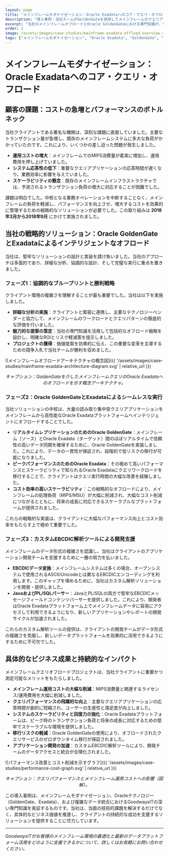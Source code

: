 ```yaml
---
layout: page
title: "メインフレームモダナイゼーション：Oracle Exadataへのコア・クエリ・オフロード"
description: "導入事例：当社チームがGoldenGateを使用してメインフレームのクエリアプリケーションをOracle Exadataにオフロードし、主要顧客のコストを大幅に削減し、パフォーマンスを向上させた方法。"
excerpt: "当社のメインフレームオフロードとOracle GoldenGateにおける専門知識が、いかにして顧客のメインフレームシステムの負荷を軽減し、クエリ速度を向上させ、コア・クエリ機能をOracle Exadataに移行することで大幅なコスト削減を達成したかをご覧ください。この影響力のあるプロジェクト（2018年3月～2018年9月）は、複雑で影響力の大きいソリューションを提供する当社の能力を浮き彫りにします。"
order: 2
image: /assets/images/case-studies/mainframe-exadata-offload-overview.svg # 替换为项目主图
tags: ["メインフレームモダナイゼーション", "Oracle Exadata", "GoldenGate", "コスト最適化", "パフォーマンスチューニング", "EBCDIC", "レガシーシステム移行"]
---
```


# メインフレームモダナイゼーション：Oracle Exadataへのコア・クエリ・オフロード

## 顧客の課題：コストの急増とパフォーマンスのボトルネック

当社クライアントである著名な機関は、深刻な課題に直面していました。主要なトランザクション量が急増し、既存のメインフレームシステムに多大な負荷がかかっていたのです。これにより、いくつかの差し迫った問題が発生しました。

*   **運用コストの増大**：メインフレームでのMIPS消費量が着実に増加し、運用費用を押し上げていました。
*   **システム応答性の低下**：重要なクエリアプリケーションの応答時間が遅くなり、業務効率に影響を与えていました。
*   **スケーラビリティの懸念**：既存のメインフレームインフラストラクチャでは、予測されるトランザクション負荷の増大に対応することが困難でした。

課題は明白でした。中核となる業務オペレーションを中断することなく、メインフレームの負荷を軽減し、パフォーマンスを向上させ、増大するコストを効果的に管理するための戦略的なソリューションが必要でした。この取り組みは **2018年3月から2018年9月** にかけて実施されました。

## 当社の戦略的ソリューション：Oracle GoldenGateとExadataによるインテリジェントなオフロード

当社は、堅牢なソリューションの設計と実装を請け負いました。当社のアプローチは多面的であり、詳細な分析、協調的な設計、そして完璧な実行に重点を置きました。

### フェーズ1：協調的なブループリントと勝利戦略
クライアント環境の複雑さを理解することが最も重要でした。当社は以下を実施しました。
*   **詳細な分析の実施**：クライアントと緊密に連携し、主要なテクノロジーベンダーと協力して、メインフレームのワークロードとクエリパターンの徹底的な評価を行いました。
*   **魅力的な提案の策定**：当社の専門知識を活用して包括的なオフロード戦略を設計し、明確なROIとリスク軽減策を提示しました。
*   **プロジェクトの獲得**：価値提案を効果的に伝え、この重要な変革を主導するための競争入札で当社チームが勝利を収めました。

![メインフレームオフロードアーキテクチャの概念図]({{ '/assets/images/case-studies/mainframe-exadata-architecture-diagram.svg' | relative_url }})
*<center>キャプション：GoldenGateを介したメインフレームクエリのOracle Exadataへのオフロードを示す概念アーキテクチャ。</center>*

### フェーズ2：Oracle GoldenGateとExadataによるシームレスな実行
当社ソリューションの中核は、大量の読み取り集中型クエリアプリケーションをメインフレームから高性能なOracle Exadataプラットフォームへインテリジェントにオフロードすることでした。
*   **リアルタイムレプリケーションのためのOracle GoldenGate**：メインフレーム（ソース）とOracle Exadata（ターゲット）間のほぼリアルタイムで信頼性の高いデータ同期を確保するために、Oracle GoldenGateを実装しました。これにより、データの一貫性が保証され、段階的で低リスクの移行が可能になりました。
*   **ピークパフォーマンスのためのOracle Exadata**：その極めて高いパフォーマンスとスケーラビリティで知られるOracle Exadataにクエリワークロードを移行することで、クライアントはクエリ実行時間の大幅な改善を経験しました。
*   **コスト効率の高いスケーラビリティ**：この戦略的なオフロードにより、メインフレームの処理負荷（MIPS/MSU）が大幅に削減され、大幅なコスト削減につながるとともに、将来の成長に対応できるスケーラブルなプラットフォームが提供されました。

これらの戦略的な実装は、クライアントに大幅なパフォーマンス向上とコスト効率をもたらす上で極めて重要でした。

### フェーズ3：カスタムEBCDIC解析ツールによる開発支援
メインフレームのデータ形式の複雑さを認識し、当社はクライアントのアプリケーション開発チームを支援するために一層の努力を払いました。
*   **EBCDICデータ変換**：メインフレームシステムは多くの場合、オープンシステムで使用されるASCII/Unicodeとは異なるEBCDICエンコーディングを利用します。このギャップを埋めるために、当社はカスタム解析ソリューションを開発・提供しました。
*   **JavaおよびPL/SQLパーサー**：JavaとPL/SQLの両方で堅牢なEBCDICメッセージフィールドコンテンツパーサーを提供しました。これにより、開発者はOracle Exadataプラットフォーム上でメインフレームデータに容易にアクセスして利用できるようになり、新しいアプリケーションやレポートの開発サイクルが加速されました。

これらのカスタム解析ツールの提供は、クライアントの開発チームがデータ形式の複雑さを克服し、新しいデータプラットフォームを効果的に活用できるようにするために不可欠でした。

## 具体的なビジネス成果と持続的なインパクト

メインフレームクエリオフロードプロジェクトは、当社クライアントに重要かつ測定可能なメリットをもたらしました。

*   **メインフレーム運用コストの大幅な削減**：MIPS消費量と関連するライセンス/運用費用を大幅に削減しました。
*   **クエリパフォーマンスの飛躍的な向上**：主要なクエリアプリケーションの応答時間が劇的に短縮され、ユーザーの生産性と満足度が向上しました。
*   **システムのスケーラビリティと回復力の強化**：Oracle Exadataプラットフォームは、ピーク時のトランザクション負荷と将来の成長に対応するための堅牢でスケーラブルな環境を提供しました。
*   **移行リスクの軽減**：Oracle GoldenGateの使用により、オフロードされたクエリサービスのゼロダウンタイム移行が保証されました。
*   **アプリケーション開発の加速**：カスタムEBCDIC解析ツールにより、開発チームのデータアクセスと統合が合理化されました。

![パフォーマンス改善とコスト削減を示すグラフ]({{ '/assets/images/case-studies/performance-cost-graph.svg' | relative_url }})
*<center>キャプション：クエリパフォーマンスとメインフレーム運用コストへの影響（図解）。</center>*

この導入事例は、メインフレームモダナイゼーション、Oracleテクノロジー（GoldenGate、Exadata）、および複雑なデータ統合におけるGoodwaysITの深い専門知識を実証するものです。当社は、当面の技術的課題を解決するだけでなく、具体的なビジネス価値を推進し、クライアントの持続的な成功を支援するソリューションを提供することに尽力しています。

---

*GoodwaysITがお客様のメインフレーム環境の最適化と最新のデータプラットフォーム活用をどのように支援できるかについて、詳しくはお気軽にお問い合わせください。*
